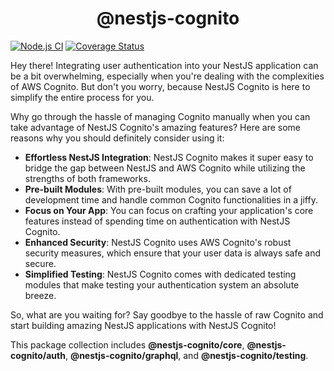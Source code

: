 <h1 align="center">@nestjs-cognito</h1>

[![Node.js CI](https://github.com/Lokicoule/nestjs-cognito/actions/workflows/node.js.yml/badge.svg)](https://github.com/Lokicoule/nestjs-cognito/actions/workflows/node.js.yml)
[![Coverage Status](https://coveralls.io/repos/github/Lokicoule/nestjs-cognito/badge.svg?branch=main)](https://coveralls.io/github/Lokicoule/nestjs-cognito?branch=main)

Hey there! Integrating user authentication into your NestJS application can be a bit overwhelming, especially when you're dealing with the complexities of AWS Cognito. But don't you worry, because NestJS Cognito is here to simplify the entire process for you.

Why go through the hassle of managing Cognito manually when you can take advantage of NestJS Cognito's amazing features? Here are some reasons why you should definitely consider using it:

- **Effortless NestJS Integration**: NestJS Cognito makes it super easy to bridge the gap between NestJS and AWS Cognito while utilizing the strengths of both frameworks.
- **Pre-built Modules**: With pre-built modules, you can save a lot of development time and handle common Cognito functionalities in a jiffy.
- **Focus on Your App**: You can focus on crafting your application's core features instead of spending time on authentication with NestJS Cognito.
- **Enhanced Security**: NestJS Cognito uses AWS Cognito's robust security measures, which ensure that your user data is always safe and secure.
- **Simplified Testing**: NestJS Cognito comes with dedicated testing modules that make testing your authentication system an absolute breeze.

So, what are you waiting for? Say goodbye to the hassle of raw Cognito and start building amazing NestJS applications with NestJS Cognito!

This package collection includes **@nestjs-cognito/core**, **@nestjs-cognito/auth**, **@nestjs-cognito/graphql**, and **@nestjs-cognito/testing**.
